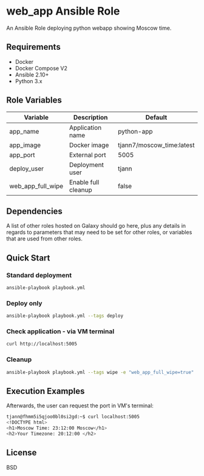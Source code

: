web_app Ansible Role
=========

An Ansible Role deploying python webapp showing Moscow time.

Requirements
------------

- Docker
- Docker Compose V2
- Ansible 2.10+
- Python 3.x

Role Variables
--------------

| Variable | Description | Default |
|----------|-------------|---------|
| app_name | Application name | python-app |
| app_image | Docker image | tjann7/moscow_time:latest |
| app_port | External port | 5005 |
| deploy_user | Deployment user | tjann |
| web_app_full_wipe | Enable full cleanup | false |

Dependencies
------------

A list of other roles hosted on Galaxy should go here, plus any details in regards to parameters that may need to be set for other roles, or variables that are used from other roles.

Quick Start
-------

### Standard deployment
```bash
ansible-playbook playbook.yml
```

### Deploy only
```bash
ansible-playbook playbook.yml --tags deploy
```

### Check application - via VM terminal
```bash
curl http://localhost:5005
```

### Cleanup
```bash
ansible-playbook playbook.yml --tags wipe -e "web_app_full_wipe=true"
```

Execution Examples
------------------



Afterwards, the user can request the port in VM's terminal:

```bash
tjann@fhmm5i5qjoo0bl0si2gd:~$ curl localhost:5005
<!DOCTYPE html>
<h1>Moscow Time: 23:12:00 Moscow</h1>
<h2>Your Timezone: 20:12:00 </h2>
```

License
-------

BSD
